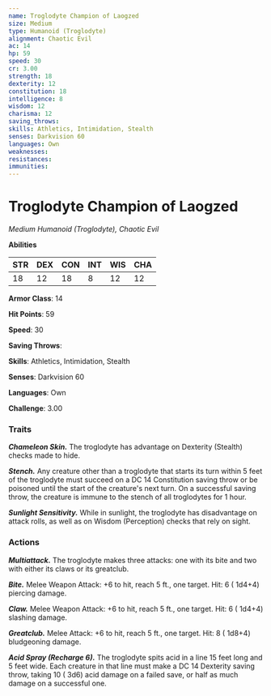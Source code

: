 ```yaml
---
name: Troglodyte Champion of Laogzed
size: Medium
type: Humanoid (Troglodyte)
alignment: Chaotic Evil
ac: 14
hp: 59
speed: 30
cr: 3.00
strength: 18
dexterity: 12
constitution: 18
intelligence: 8
wisdom: 12
charisma: 12
saving_throws: 
skills: Athletics, Intimidation, Stealth
senses: Darkvision 60
languages: Own
weaknesses:
resistances:
immunities:
---
```


# Troglodyte Champion of Laogzed

*Medium Humanoid (Troglodyte), Chaotic Evil*

**Abilities**

| STR | DEX | CON | INT | WIS | CHA |
| --- | --- | --- | --- | --- | --- |
| 18 | 12 | 18 | 8 | 12 | 12 |

**Armor Class**: 14

**Hit Points**: 59

**Speed**: 30

**Saving Throws**: 

**Skills**: Athletics, Intimidation, Stealth

**Senses**: Darkvision 60

**Languages**: Own

**Challenge**: 3.00


### Traits
***Chameleon Skin.*** The troglodyte has advantage on Dexterity (Stealth) checks made to hide.

***Stench.*** Any creature other than a troglodyte that starts its turn within 5 feet of the troglodyte must succeed on a DC 14 Constitution saving throw or be poisoned until the start of the creature's next turn. On a successful saving throw, the creature is immune to the stench of all troglodytes for 1 hour.

***Sunlight Sensitivity.*** While in sunlight, the troglodyte has disadvantage on attack rolls, as well as on Wisdom (Perception) checks that rely on sight.


### Actions
***Multiattack.*** The troglodyte makes three attacks: one with its bite and two with either its claws or its greatclub.

***Bite.*** Melee Weapon Attack:  +6 to hit, reach 5 ft., one target. Hit: 6 ( 1d4+4) piercing damage.

***Claw.*** Melee Weapon Attack:  +6 to hit, reach 5 ft., one target. Hit: 6 ( 1d4+4) slashing damage.

***Greatclub.*** Melee Attack:  +6 to hit, reach 5 ft., one target. Hit: 8 ( 1d8+4) bludgeoning damage.

***Acid Spray (Recharge 6).*** The troglodyte spits acid in a line 15 feet long and 5 feet wide. Each creature in that line must make a DC 14 Dexterity saving throw, taking 10 ( 3d6) acid damage on a failed save, or half as much damage on a successful one.

